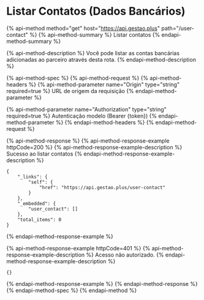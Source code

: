 # Listar Contatos \(Dados Bancários\)

{% api-method method="get" host="https://api.gestao.plus" path="/user-contact" %}
{% api-method-summary %}
Listar contatos
{% endapi-method-summary %}

{% api-method-description %}
Você pode listar as contas bancárias adicionadas ao parceiro através desta rota.
{% endapi-method-description %}

{% api-method-spec %}
{% api-method-request %}
{% api-method-headers %}
{% api-method-parameter name="Origin" type="string" required=true %}
URL de origem da requisição
{% endapi-method-parameter %}

{% api-method-parameter name="Authorization" type="string" required=true %}
Autenticação modelo \(Bearer {token}\)
{% endapi-method-parameter %}
{% endapi-method-headers %}
{% endapi-method-request %}

{% api-method-response %}
{% api-method-response-example httpCode=200 %}
{% api-method-response-example-description %}
Sucesso ao listar contatos
{% endapi-method-response-example-description %}

```text
{
    "_links": {
        "self": {
            "href": "https://api.gestao.plus/user-contact"
        }
    },
    "_embedded": {
        "user_contact": []
    },
    "total_items": 0
}
```
{% endapi-method-response-example %}

{% api-method-response-example httpCode=401 %}
{% api-method-response-example-description %}
Acesso não autorizado.
{% endapi-method-response-example-description %}

```text
{}
```
{% endapi-method-response-example %}
{% endapi-method-response %}
{% endapi-method-spec %}
{% endapi-method %}

